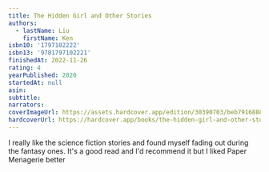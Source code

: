 ```yaml
---
title: The Hidden Girl and Other Stories
authors:
  - lastName: Liu
    firstName: Ken
isbn10: '1797102222'
isbn13: '9781797102221'
finishedAt: 2022-11-26
rating: 4
yearPublished: 2020
startedAt: null
asin:
subtitle:
narrators:
coverImageUrl: https://assets.hardcover.app/edition/30390703/beb7916888e2c3d49bbf8647d17576c72059829e.jpeg
hardcoverUrl: https://hardcover.app/books/the-hidden-girl-and-other-stories/editions/30917148
---
```


I really like the science fiction stories and found myself fading out during the fantasy ones. It's a good read and I'd recommend it but I liked Paper Menagerie better
